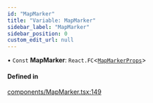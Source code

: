 ```yaml
---
id: "MapMarker"
title: "Variable: MapMarker"
sidebar_label: "MapMarker"
sidebar_position: 0
custom_edit_url: null
---
```


• `Const` **MapMarker**: `React.FC`<[`MapMarkerProps`](../interfaces/MapMarkerProps.md)\>

#### Defined in

[components/MapMarker.tsx:149](https://github.com/JaeSeoKim/react-kakao-maps/blob/025a39b/src/components/MapMarker.tsx#L149)
